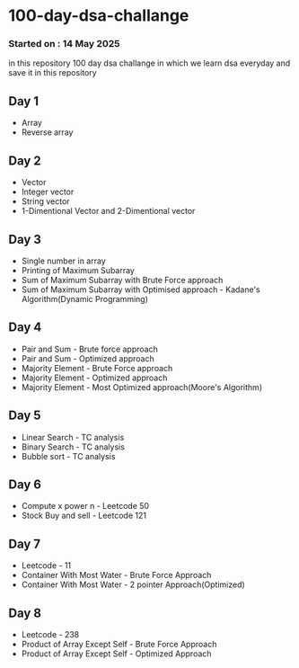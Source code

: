 # 100-day-dsa-challange

### Started on : 14 May 2025

in this repository 100 day dsa challange in which we learn dsa everyday and save it in this repository

## Day 1

- Array
- Reverse array

## Day 2

- Vector
- Integer vector
- String vector
- 1-Dimentional Vector and 2-Dimentional vector

## Day 3

- Single number in array
- Printing of Maximum Subarray
- Sum of Maximum Subarray with Brute Force approach
- Sum of Maximum Subarray with Optimised approach - Kadane's Algorithm(Dynamic Programming)

## Day 4

- Pair and Sum - Brute force approach
- Pair and Sum - Optimized approach
- Majority Element - Brute Force approach
- Majority Element - Optimized approach
- Majority Element - Most Optimized approach(Moore's Algorithm)

## Day 5

- Linear Search - TC analysis
- Binary Search - TC analysis
- Bubble sort - TC analysis

## Day 6

- Compute x power n - Leetcode 50
- Stock Buy and sell - Leetcode 121

## Day 7

- Leetcode - 11
- Container With Most Water - Brute Force Approach
- Container With Most Water - 2 pointer Approach(Optimized)

## Day 8

- Leetcode - 238
- Product of Array Except Self - Brute Force Approach
- Product of Array Except Self - Optimized Approach
